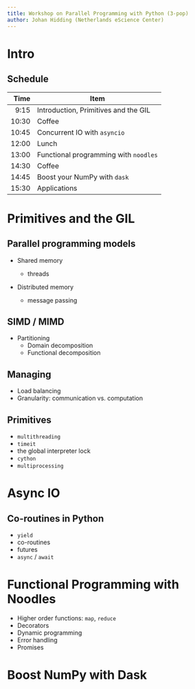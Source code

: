 ```yaml
---
title: Workshop on Parallel Programming with Python (3-pop)
author: Johan Hidding (Netherlands eScience Center)
---
```


# Intro

## Schedule

| Time    | Item                                  |
| ------: | --------                              |
| 9:15    | Introduction, Primitives and the GIL  |
| 10:30   | Coffee                                |
| 10:45   | Concurrent IO with `asyncio`          |
| 12:00   | Lunch                                 |
| 13:00   | Functional programming with `noodles` |
| 14:30   | Coffee                                |
| 14:45   | Boost your NumPy with `dask`          |
| 15:30   | Applications                          |

# Primitives and the GIL

## Parallel programming models

* Shared memory
    * threads

* Distributed memory
    * message passing

## SIMD / MIMD

* Partitioning
    * Domain decomposition
    * Functional decomposition

## Managing

* Load balancing
* Granularity: communication vs. computation

## Primitives

* `multithreading`
* `timeit`
* the global interpreter lock
* `cython`
* `multiprocessing`

# Async IO

## Co-routines in Python

* `yield`
* co-routines
* futures
* `async` / `await`

# Functional Programming with Noodles

* Higher order functions: `map`, `reduce`
* Decorators
* Dynamic programming
* Error handling
* Promises

# Boost NumPy with Dask

